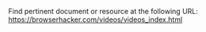 Find pertinent document or resource at the following URL:
https://browserhacker.com/videos/videos_index.html
